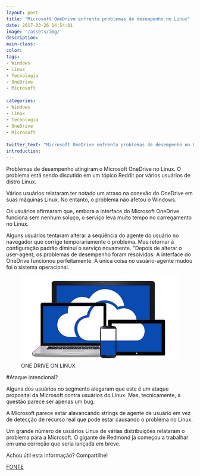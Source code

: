```yaml
---
layout: post
title: "Microsoft OneDrive enfrenta problemas de desempenho no Linux"
date: 2017-03-26 14:54:01
image: '/assets/img/'
description:
main-class:
color:
tags:
- Windows
- Linux
- Tecnologia
- OneDrive
- Microsoft

categories:
- Windows
- Linux
- Tecnologia
- OneDrive
- Microsoft

twitter_text: "Microsoft OneDrive enfrenta problemas de desempenho no Linux"
introduction:
---
```





Problemas de desempenho atingiram o Microsoft OneDrive no Linux. O problema está sendo discutido em um tópico Reddit por vários usuários de distro Linux.

Vários usuários relataram ter notado um atraso na conexão do OneDrive em suas máquinas Linux. No entanto, o problema não afetou o Windows.

Os usuários afirmaram que, embora a interface do Microsoft OneDrive funciona sem nenhum soluço, o serviço leva muito tempo no carregamento no Linux.

Alguns usuários tentaram alterar a seqüência do agente do usuário no navegador que corrige temporariamente o problema. Mas retornar à configuração padrão diminui o serviço novamente. "Depois de alterar o user-agent, os problemas de desempenho foram resolvidos. A interface do OneDrive funcionou perfeitamente. A única coisa no usuário-agente mudou foi o sistema operacional.

<figure>
	<img src="/images/imagens/2017-03-26-microsoft-onedrive-enfrenta-problemas-de-desempenho-no-linux.jpg">
	<figcaption>ONE DRIVE ON LINUX</figcaption>
</figure>


#Ataque intencional?


Alguns dos usuários no segmento alegaram que este é um ataque proposital da Microsoft contra usuários do Linux. Mas, tecnicamente, a questão parece ser apenas um bug.

A Microsoft parece estar alavancando strings de agente de usuário em vez de detecção de recurso real que pode estar causando o problema no Linux.

Um grande número de usuários Linux de várias distribuições relataram o problema para a Microsoft. O gigante de Redmond já começou a trabalhar em uma correção que seria lançada em breve.


Achou útil esta informação? Compartilhe!

[FONTE]


[FONTE]: http://opensourceforu.com/2017/03/microsoft-onedrive-faces-performance-issues-linux/





